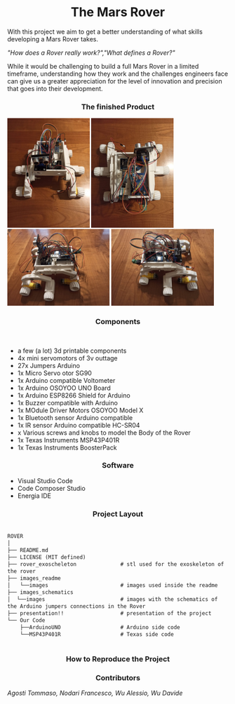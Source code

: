<h1 align="center">The Mars Rover</h1>

<p>With this project we aim to get a better understanding of what skills developing a Mars Rover takes.</p>
<p><i>"How does a Rover really work?","What defines a Rover?"</i></p>
<p>While it would be challenging to build a full Mars Rover in a limited timeframe, understanding how they work and the challenges engineers face can give us a greater appreciation for the level of innovation and precision that goes into their development.</p>

<h3 align="center">The finished Product</h3>

<img src="./images_readme/Rover1.jpg" height="250">
<img src="./images_readme/Rover2.jpg" height="250">
<img src="./images_readme/Rover3.jpg" height="175">
<img src="./images_readme/Rover4.jpg" height="175">

<h3 align="center">Components</h3>

<br>
<ul list-style-type: "square">
    <li>a few (a lot) 3d printable components</li>
    <li>4x mini servomotors of 3v outtage</li>
    <li>27x Jumpers Arduino</li>
    <li>1x Micro Servo otor SG90</li>
    <li>1x Arduino compatible Voltometer</li>
    <li>1x Arduino OSOYOO UNO Board</li>
    <li>1x Arduino ESP8266 Shield for Arduino</li>
    <li>1x Buzzer compatible with Arduino</li>
    <li>1x MOdule Driver Motors OSOYOO Model X</li>
    <li>1x Bluetooth sensor Arduino compatible</li>
    <li>1x IR sensor Arduino compatible HC-SR04</li>
    <li>x Various screws and knobs to model the Body of the Rover</li>
    <li>1x Texas Instruments MSP43P401R</li>
    <li>1x Texas Instruments BoosterPack</li>
</ul>

<h3 align="center">Software</h3>

<ul>
    <li>Visual Studio Code</li>
    <li>Code Composer Studio</li>
    <li>Energia IDE</li>
</ul>

<h3 align="center">Project Layout</h3>
<pre>
<code>
ROVER
│
├── README.md
├── LICENSE (MIT defined)
├── rover_exoscheleton              # stl used for the exoskeleton of the rover
├── images_readme                   
│   └──images                       # images used inside the readme
├── images_schematics               
│  └──images                        # images with the schematics of the Arduino jumpers connections in the Rover
├── presentation!!                  # presentation of the project
└── Our Code
    ├──ArduinoUNO                   # Arduino side code
    └──MSP43P401R                   # Texas side code
</code>
</pre>

<h3 align="center">How to Reproduce the Project</h3>

<h3 align="center">Contributors</h3>

<p><i>Agosti Tommaso, Nodari Francesco, Wu Alessio, Wu Davide</i></p>
